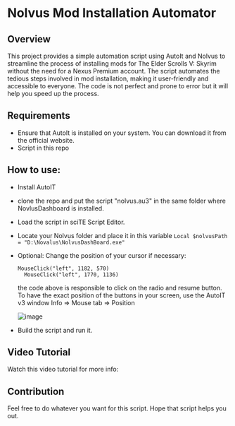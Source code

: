 # Nolvus Mod Installation Automator

## Overview

This project provides a simple automation script using AutoIt and Nolvus to streamline the process of installing mods for The Elder Scrolls V: Skyrim without the need for a Nexus Premium account. The script automates the tedious steps involved in mod installation, making it user-friendly and accessible to everyone. The code is not perfect and prone to error but it will help you speed up the process. 

## Requirements

- Ensure that AutoIt is installed on your system. You can download it from the official website.
- Script in this repo

## How to use:

- Install AutoIT
- clone the repo and put the script "nolvus.au3" in the same folder where NovlusDashboard is installed.
- Load the script in sciTE Script Editor.
- Locate your Nolvus folder and place it in this variable `Local $nolvusPath = "D:\Novalus\NolvusDashBoard.exe"`
- Optional: Change the position of your cursor if necessary:
  ```
  MouseClick("left", 1182, 570)
	MouseClick("left", 1770, 1136)
  ```
  the code above is responsible to click on the radio and resume button.
  To have the exact position of the buttons in your screen, use the AutoIT v3 window Info => Mouse tab => Position

  ![image](https://github.com/warber0x/Nolvus-Automation/assets/7810067/8d1042a1-70a2-4b71-b412-934715c18425)
  
- Build the script and run it.

## Video Tutorial
Watch this video tutorial for more info: 

## Contribution
Feel free to do whatever you want for this script. Hope that script helps you out. 
